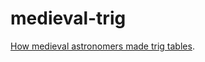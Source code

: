 medieval-trig
=============

[How medieval astronomers made trig
tables](http://www.johndcook.com/blog/2014/11/23/compute-trig-tables/).
